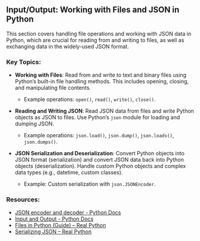 ## Input/Output: Working with Files and JSON in Python

This section covers handling file operations and working with JSON data in Python, which are crucial for reading from and writing to files, as well as exchanging data in the widely-used JSON format.

### Key Topics:

- **Working with Files**: Read from and write to text and binary files using Python’s built-in file handling methods. This includes opening, closing, and manipulating file contents.
  - Example operations: `open()`, `read()`, `write()`, `close()`.
  
- **Reading and Writing JSON**: Read JSON data from files and write Python objects as JSON to files. Use Python’s `json` module for loading and dumping JSON.
  - Example operations: `json.load()`, `json.dump()`, `json.loads()`, `json.dumps()`.
  
- **JSON Serialization and Deserialization**: Convert Python objects into JSON format (serialization) and convert JSON data back into Python objects (deserialization). Handle custom Python objects and complex data types (e.g., datetime, custom classes).
  - Example: Custom serialization with `json.JSONEncoder`.

### Resources:

- [JSON encoder and decoder - Python Docs](https://docs.python.org/3/library/json.html)
- [Input and Output - Python Docs](https://docs.python.org/3/tutorial/inputoutput.html#reading-and-writing-files)
- [Files in Python (Guide) – Real Python](https://realpython.com/read-write-files-python/)
- [Serializing JSON – Real Python](https://realpython.com/lessons/serializing-json-data/)

  


